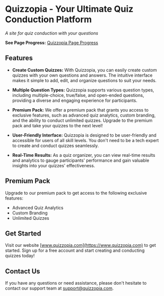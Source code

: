 # Quizzopia - Your Ultimate Quiz Conduction Platform

*A site for quiz conduction with your questions*

**See Page Progress:** [Quizzopia Page Progress](https://sushanth-hebri.github.io/Quizzopia/)

## Features

- **Create Custom Quizzes:** With Quizzopia, you can easily create custom quizzes with your own questions and answers. The intuitive interface makes it simple to add, edit, and organize questions to suit your needs.

- **Multiple Question Types:** Quizzopia supports various question types, including multiple-choice, true/false, and open-ended questions, providing a diverse and engaging experience for participants.

- **Premium Pack:** We offer a premium pack that grants you access to exclusive features, such as advanced quiz analytics, custom branding, and the ability to conduct unlimited quizzes. Upgrade to the premium pack and take your quizzes to the next level!

- **User-Friendly Interface:** Quizzopia is designed to be user-friendly and accessible for users of all skill levels. You don't need to be a tech expert to create and conduct quizzes seamlessly.

- **Real-Time Results:** As a quiz organizer, you can view real-time results and analytics to gauge participants' performance and gain valuable insights into your quizzes' effectiveness.

## Premium Pack

Upgrade to our premium pack to get access to the following exclusive features:

- Advanced Quiz Analytics
- Custom Branding
- Unlimited Quizzes

## Get Started

Visit our website [www.quizzopia.com](https://www.quizzopia.com) to get started. Sign up for a free account and start creating and conducting quizzes today!

## Contact Us

If you have any questions or need assistance, please don't hesitate to contact our support team at [support@quizzopia.com](mailto:support@quizzopia.com).

